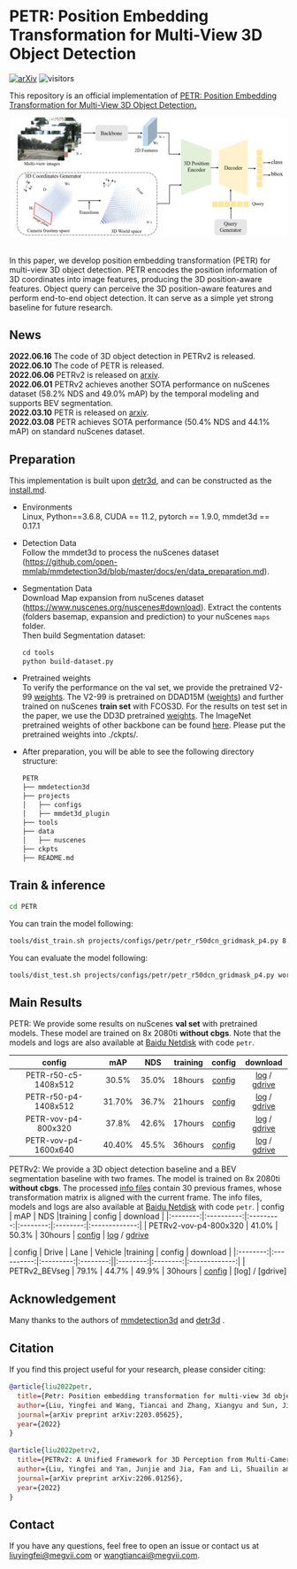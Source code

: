 # PETR: Position Embedding Transformation for Multi-View 3D Object Detection
[![arXiv](https://img.shields.io/badge/arXiv-Paper-<COLOR>.svg)](https://arxiv.org/abs/2203.05625)
![visitors](https://visitor-badge.glitch.me/badge?page_id=megvii-research/PETR)
<!-- ## Introduction -->

This repository is an official implementation of [PETR: Position Embedding Transformation for Multi-View 3D Object Detection.](https://arxiv.org/abs/2203.05625)

<div align="center">
  <img src="figs/overview.png"/>
</div><br/>

In this paper, we develop position embedding transformation
(PETR) for multi-view 3D object detection. PETR encodes the position
information of 3D coordinates into image features, producing the
3D position-aware features. Object query can perceive the 3D position-aware features and perform end-to-end object detection. It can serve as a simple yet strong baseline for future research.  

## News
**2022.06.16** The code of 3D object detection in PETRv2 is released.  
**2022.06.10** The code of PETR is released.  
**2022.06.06** PETRv2 is released on [arxiv](https://arxiv.org/abs/2206.01256).  
**2022.06.01** PETRv2 achieves another SOTA performance on nuScenes dataset (58.2% NDS and 49.0% mAP) by the temporal modeling and supports BEV segmentation.  
**2022.03.10** PETR is released on [arxiv](https://arxiv.org/abs/2203.05625).  
**2022.03.08** PETR achieves SOTA performance (50.4% NDS and 44.1% mAP) on standard nuScenes dataset.

## Preparation
This implementation is built upon [detr3d](https://github.com/WangYueFt/detr3d/blob/main/README.md), and can be constructed as the [install.md](./install.md).

* Environments  
  Linux, Python==3.6.8, CUDA == 11.2, pytorch == 1.9.0, mmdet3d == 0.17.1   

* Detection Data   
Follow the mmdet3d to process the nuScenes dataset (https://github.com/open-mmlab/mmdetection3d/blob/master/docs/en/data_preparation.md).

* Segmentation Data  
Download Map expansion from nuScenes dataset (https://www.nuscenes.org/nuscenes#download). Extract the contents (folders basemap, expansion and prediction) to your nuScenes `maps` folder.  
Then build Segmentation dataset:
  ```
  cd tools
  python build-dataset.py
  ```


* Pretrained weights   
To verify the performance on the val set, we provide the pretrained V2-99 [weights](https://drive.google.com/file/d/1ABI5BoQCkCkP4B0pO5KBJ3Ni0tei0gZi/view?usp=sharing). The V2-99 is pretrained on DDAD15M ([weights](https://tri-ml-public.s3.amazonaws.com/github/dd3d/pretrained/depth_pretrained_v99-3jlw0p36-20210423_010520-model_final-remapped.pth)) and further trained on nuScenes **train set** with FCOS3D.  For the results on test set in the paper, we use the DD3D pretrained [weights](https://drive.google.com/drive/folders/1h5bDg7Oh9hKvkFL-dRhu5-ahrEp2lRNN). The ImageNet pretrained weights of other backbone can be found [here](https://github.com/open-mmlab/mmcv/blob/master/mmcv/model_zoo/open_mmlab.json).
Please put the pretrained weights into ./ckpts/. 

* After preparation, you will be able to see the following directory structure:  
  ```
  PETR
  ├── mmdetection3d
  ├── projects
  │   ├── configs
  │   ├── mmdet3d_plugin
  ├── tools
  ├── data
  │   ├── nuscenes
  ├── ckpts
  ├── README.md
  ```

## Train & inference
<!-- ```bash
git clone https://github.com/megvii-research/PETR.git
``` -->
```bash
cd PETR
```
You can train the model following:
```bash
tools/dist_train.sh projects/configs/petr/petr_r50dcn_gridmask_p4.py 8 --work-dir work_dirs/petr_r50dcn_gridmask_p4/
```
You can evaluate the model following:
```bash
tools/dist_test.sh projects/configs/petr/petr_r50dcn_gridmask_p4.py work_dirs/petr_r50dcn_gridmask_p4/latest.pth 8 --eval bbox
```
## Main Results
PETR: We provide some results on nuScenes **val set** with pretrained models. These model are trained on 8x 2080ti **without cbgs**. Note that the models and logs are also available at [Baidu Netdisk](https://pan.baidu.com/s/1-JkzOxKy4isMiiNHd20Z-w) with code `petr`.

| config            | mAP      | NDS     |training    |   config |   download |
|:--------:|:----------:|:---------:|:--------:|:--------:|:-------------:|
| PETR-r50-c5-1408x512   | 30.5%     | 35.0%    | 18hours  | [config](projects/configs/petr/petr_r50dcn_gridmask_c5.py)  |   [log](https://drive.google.com/file/d/1pXT6JltfMF0PAyG17zVcoXLJEYMKVWQr/view?usp=sharing) / [gdrive](https://drive.google.com/file/d/1c5rgTpHA98dFKmQ9BJN0zZbSuBFT8_Bt/view?usp=sharing)     |
| PETR-r50-p4-1408x512 | 31.70%     | 36.7%    | 21hours   | [config](projects/configs/petr/petr_r50dcn_gridmask_p4.py)   |   [log](https://drive.google.com/file/d/1Knoid2-ZiQhl1lcTt65SROTZiuvfTGT7/view?usp=sharing) / [gdrive](https://drive.google.com/file/d/1eYymeIbS0ecHhQcB8XAFazFxLPm3wIHY/view?usp=sharing)    
| PETR-vov-p4-800x320   | 37.8%     | 42.6%    | 17hours  | [config](projects/configs/petr/petr_vovnet_gridmask_p4_800x320.py)   |   [log](https://drive.google.com/file/d/1eG914jDVK3YXvbubR8VUjP2NnzYpDvHC/view?usp=sharing) / [gdrive](https://drive.google.com/file/d/1-afU8MhAf92dneOIbhoVxl_b72IAWOEJ/view?usp=sharing)        |
| PETR-vov-p4-1600x640 | 40.40%     | 45.5%    | 36hours   | [config](projects/configs/petr/petr_vovnet_gridmask_p4_1600x640.py)   |   [log](https://drive.google.com/file/d/1XfO5fb_Nd6jhQ3foBUG7WCz0SlTlBKu8/view?usp=sharing) / [gdrive](https://drive.google.com/file/d/1SV0_n0PhIraEXHJ1jIdMu3iMg9YZsm8c/view?usp=sharing)  

PETRv2: We provide a 3D object detection baseline and a BEV segmentation baseline with two frames. The model is trained on 8x 2080ti **without cbgs**. The processed [info files](https://drive.google.com/drive/folders/1_C2yuh51ROF3UzId4L1itwGQVUeVUxU6?usp=sharing) contain 30 previous frames, whose transformation matrix is aligned with the current frame.  The info files, models and logs are also available at [Baidu Netdisk](https://pan.baidu.com/s/10dpbLS64phuG-0n1WWB9Cw) with code `petr`.
| config            | mAP      | NDS     |training    |   config |   download |
|:--------:|:----------:|:---------:|:--------:|:--------:|:-------------:|
| PETRv2-vov-p4-800x320   | 41.0%     | 50.3%    | 30hours  | [config](projects/configs/petrv2/petrv2_vovnet_gridmask_p4_800x320.py)  | [log](https://drive.google.com/file/d/1QcVSDHoUAcFLqziwZrBn5A2oAjH86WiO/view?usp=sharing) / [gdrive](https://drive.google.com/file/d/1tv_D8Ahp9tz5n4pFp4a64k-IrUZPu5Im/view?usp=sharing)    


| config            | Drive      | Lane   |  Vehicle     |training    |   config |   download  |
|:--------:|:----------:|:---------:|:--------:||:--------:|:--------:|:-------------:|
| PETRv2_BEVseg   | 79.1%     | 44.7%   | 49.9%     | 30hours  | [config](projects/configs/petrv2/PETRv2_BEVseg.py)  | [log] / [gdrive]    




## Acknowledgement
Many thanks to the authors of [mmdetection3d](https://github.com/open-mmlab/mmdetection3d) and [detr3d](https://github.com/WangYueFt/detr3d) .


## Citation
If you find this project useful for your research, please consider citing: 
```bibtex   
@article{liu2022petr,
  title={Petr: Position embedding transformation for multi-view 3d object detection},
  author={Liu, Yingfei and Wang, Tiancai and Zhang, Xiangyu and Sun, Jian},
  journal={arXiv preprint arXiv:2203.05625},
  year={2022}
}
```
```bibtex   
@article{liu2022petrv2,
  title={PETRv2: A Unified Framework for 3D Perception from Multi-Camera Images},
  author={Liu, Yingfei and Yan, Junjie and Jia, Fan and Li, Shuailin and Gao, Qi and Wang, Tiancai and Zhang, Xiangyu and Sun, Jian},
  journal={arXiv preprint arXiv:2206.01256},
  year={2022}
}
```
## Contact
If you have any questions, feel free to open an issue or contact us at liuyingfei@megvii.com or wangtiancai@megvii.com.
